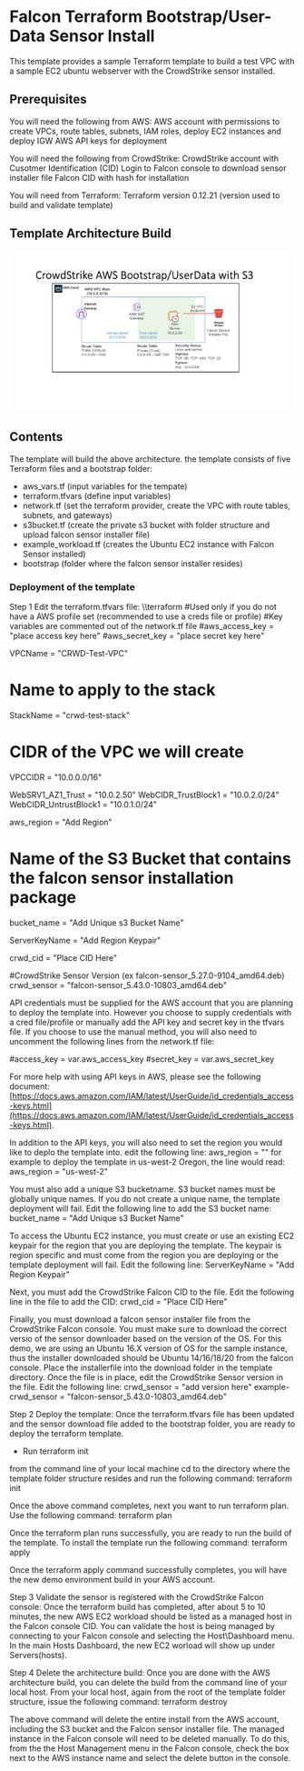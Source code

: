 # Falcon Terraform Bootstrap/User-Data Sensor Install
This template provides a sample Terraform template to build a test VPC with a sample EC2 ubuntu webserver with the CrowdStrike sensor installed.

## Prerequisites
You will need the following from AWS:
AWS account with permissions to create VPCs, route tables, subnets, IAM roles, deploy EC2 instances and deploy IGW
AWS API keys for deployment

You will need the following from CrowdStrike:
CrowdStrike account with Cusotmer Identification (CID)
Login to Falcon console to download sensor installer file
Falcon CID with hash for installation

You will need from Terraform:
Terraform version 0.12.21 (version used to build and validate template)

## Template Architecture Build

![Falcon Sample BootStrap)](Images/Falcon-Bootstrap-S3.jpg)

## Contents
The template will build the above architecture. the template consists of five Terraform files and a bootstrap folder:
* aws_vars.tf (input variables for the tempate)
* terraform.tfvars (define input variables)
* network.tf (set the terraform provider, create the VPC with route tables, subnets, and gateways)
* s3bucket.tf (create the private s3 bucket with folder structure and upload falcon sensor installer file)
* example_workload.tf (creates the Ubuntu EC2 instance with Falcon Sensor installed)
* bootstrap (folder where the falcon sensor installer resides)

### Deployment of the template
Step 1 Edit the terraform.tfvars file:
\\\terraform
#Used only if you do not have a AWS profile set (recommended to use a creds file or profile)
#Key variables are commented out of the network.tf file
#aws_access_key = "place access key here"
#aws_secret_key = "place secret key here"

VPCName = "CRWD-Test-VPC"

# Name to apply to the stack
StackName = "crwd-test-stack"

# CIDR of the VPC we will create
VPCCIDR = "10.0.0.0/16"

WebSRV1_AZ1_Trust = "10.0.2.50"
WebCIDR_TrustBlock1 = "10.0.2.0/24"
WebCIDR_UntrustBlock1 = "10.0.1.0/24"

aws_region = "Add Region"
# Name of the S3 Bucket that contains the falcon sensor installation package
bucket_name = "Add Unique s3 Bucket Name"

ServerKeyName = "Add Region Keypair"

crwd_cid = "Place CID Here"

#CrowdStrike Sensor Version (ex falcon-sensor_5.27.0-9104_amd64.deb)
crwd_sensor = "falcon-sensor_5.43.0-10803_amd64.deb"

API credentials must be supplied for the AWS account that you are planning to deploy the template into.  However you choose to supply credentials with a cred file/profile or manually add the API key and secret key in the tfvars file.  If you choose to use the manual method, you will also need to uncomment the following lines from the network.tf file:

#access_key = var.aws_access_key
#secret_key = var.aws_secret_key

For more help with using API keys in AWS, please see the following document:
[https://docs.aws.amazon.com/IAM/latest/UserGuide/id_credentials_access-keys.html](https://docs.aws.amazon.com/IAM/latest/UserGuide/id_credentials_access-keys.html).

In addition to the API keys, you will also need to set the region you would like to deplo the template into.  edit the following line:
aws_region = ""
for example to deploy the template in us-west-2 Oregon, the line would read:
aws_region = "us-west-2"

You must also add a unique S3 bucketname.  S3 bucket names must be globally unique names.  If you do not create a unique name, the template deployment will fail.  Edit the following line to add the S3 bucket name:
bucket_name = "Add Unique s3 Bucket Name"

To access the Ubuntu EC2 instance, you must create or use an existing EC2 keypair for the region that you are deploying the template.  The keypair is region specific and must come from the region you are deploying or the template deployment will fail.  Edit the following line:
ServerKeyName = "Add Region Keypair"

Next, you must add the CrowdStrike Falcon CID to the file.  Edit the following line in the file to add the CID:
crwd_cid = "Place CID Here"

Finally, you must download a falcon sensor installer file from the CrowdStrike Falcon console.  You must make sure to download the correct versio of the sensor downloader based on the version of the OS.  For this demo, we are using an Ubuntu 16.X version of OS for the sample instance, thus the installer downloaded should be Ubuntu 14/16/18/20 from the falcon console.  Place the installerfile into the download folder in the template directory.  Once the file is in place, edit the CrowdStrike Sensor version in the file.  Edit the following line:
crwd_sensor = "add version here"  example- crwd_sensor = "falcon-sensor_5.43.0-10803_amd64.deb"

Step 2 Deploy the template:
Once the terraform.tfvars file has been updated and the sensor download file added to the bootstrap folder, you are ready to deploy the terraform template.

* Run terraform init

from the command line of your local machine cd to the directory where the template folder structure resides and run the following command:
terraform init

Once the above command completes, next you want to run terraform plan.  Use the following command:
terraform plan

Once the terraform plan runs successfully, you are ready to run the build of the template. To install the template run the following command:
terraform apply

Once the terraform apply command successfully completes, you will have the new demo environment build in your AWS account.

Step 3 Validate the sensor is registered with the CrowdStrike Falcon console:
Once the terraform build has completed, after about 5 to 10 minutes, the new AWS EC2 workload should be listed as a managed host in the Falcon console CID.  You can validate the host is being managed by connecting to your Falcon console and selecting the Host\Dashboard menu.  In the main Hosts Dashboard, the new EC2 worload will show up under Servers(hosts).

Step 4 Delete the architecture build:
Once you are done with the AWS architecture build, you can delete the build from the command line of your local host.  From your local host, again from the root of the template folder structure, issue the following command:
terraform destroy

The above command will delete the entire install from the AWS account, including the S3 bucket and the Falcon sensor installer file.  The managed instance in the Falcon console will need to be deleted manually. To do this, from the the Host Management menu in the Falcon console, check the box next to the AWS instance name and select the delete button in the console.
